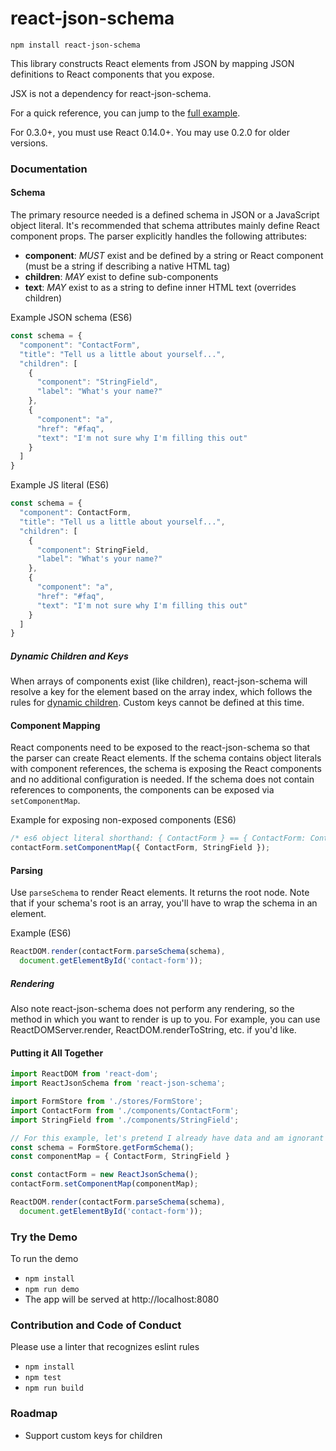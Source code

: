 # react-json-schema

`npm install react-json-schema`

This library constructs React elements from JSON by mapping JSON definitions to React components that you expose.

JSX is not a dependency for react-json-schema.

For a quick reference, you can jump to the [full example](#putting-it-all-together).

For 0.3.0+, you must use React 0.14.0+. You may use 0.2.0 for older versions.

### Documentation

#### Schema

The primary resource needed is a defined schema in JSON or a JavaScript object literal. It's recommended that schema attributes mainly define React component props. The parser explicitly handles the following attributes:
- **component**: _MUST_ exist and be defined by a string or React component (must be a string if describing a native HTML tag)
- **children**: _MAY_ exist to define sub-components
- **text**: _MAY_ exist to as a string to define inner HTML text (overrides children)

Example JSON schema (ES6)
```js
const schema = {
  "component": "ContactForm",
  "title": "Tell us a little about yourself...",
  "children": [
    {
      "component": "StringField",
      "label": "What's your name?"
    },
    {
      "component": "a",
      "href": "#faq",
      "text": "I'm not sure why I'm filling this out"
    }
  ]
}
```

Example JS literal (ES6)
```js
const schema = {
  "component": ContactForm,
  "title": "Tell us a little about yourself...",
  "children": [
    {
      "component": StringField,
      "label": "What's your name?"
    },
    {
      "component": "a",
      "href": "#faq",
      "text": "I'm not sure why I'm filling this out"
    }
  ]
}
```

##### Dynamic Children and Keys

When arrays of components exist (like children), react-json-schema will resolve a key for the element based on the array index, which follows the rules for [dynamic children](https://facebook.github.io/react/docs/multiple-components.html#dynamic-children). Custom keys cannot be defined at this time.

#### Component Mapping

React components need to be exposed to the react-json-schema so that the parser can create React elements. If the schema contains object literals with component references, the schema is exposing the React components and no additional configuration is needed. If the schema does not contain references to components, the components can be exposed via `setComponentMap`.

Example for exposing non-exposed components (ES6)
```js
/* es6 object literal shorthand: { ContactForm } == { ContactForm: ContactForm } */
contactForm.setComponentMap({ ContactForm, StringField });
```

#### Parsing

Use `parseSchema` to render React elements. It returns the root node. Note that if your schema's root is an array, you'll have to wrap the schema in an element.

Example (ES6)
```js
ReactDOM.render(contactForm.parseSchema(schema),
  document.getElementById('contact-form'));
```

##### Rendering

Also note react-json-schema does not perform any rendering, so the method in which you want to render is up to you. For example, you can use ReactDOMServer.render, ReactDOM.renderToString, etc. if you'd like.

#### Putting it All Together

```js
import ReactDOM from 'react-dom';
import ReactJsonSchema from 'react-json-schema';

import FormStore from './stores/FormStore';
import ContactForm from './components/ContactForm';
import StringField from './components/StringField';

// For this example, let's pretend I already have data and am ignorant of actions
const schema = FormStore.getFormSchema();
const componentMap = { ContactForm, StringField }

const contactForm = new ReactJsonSchema();
contactForm.setComponentMap(componentMap);

ReactDOM.render(contactForm.parseSchema(schema),
  document.getElementById('contact-form'));
```

### Try the Demo

To run the demo
* `npm install`
* `npm run demo`
* The app will be served at http://localhost:8080

### Contribution and Code of Conduct

Please use a linter that recognizes eslint rules
* `npm install`
* `npm test`
* `npm run build`

### Roadmap

* Support custom keys for children
